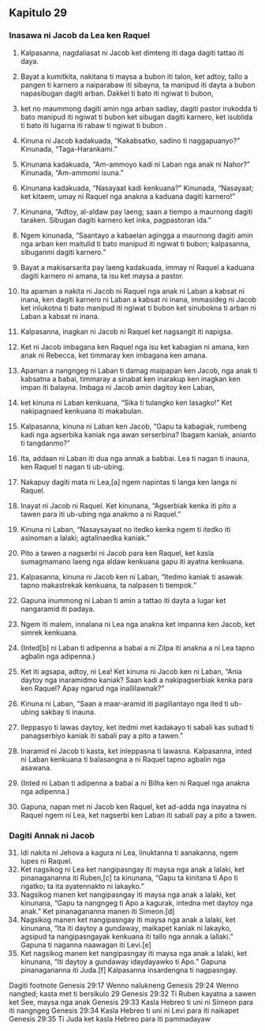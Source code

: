 Kapitulo 29
-----------

### Inasawa ni Jacob da Lea ken Raquel

1. Kalpasanna, nagdaliasat ni Jacob ket dimteng iti daga dagiti tattao iti daya.
2. Bayat a kumitkita, nakitana ti maysa a bubon iti talon, ket adtoy, tallo a pangen ti karnero a naiparabaw iti sibayna, ta manipud iti dayta a bubon napasibugan dagiti arban. Dakkel ti bato iti ngiwat ti bubon,
3. ket no maummong dagiti amin nga arban sadiay, dagiti pastor irukodda ti bato manipud iti ngiwat ti bubon ket sibugan dagiti karnero, ket isublida ti bato iti lugarna iti rabaw ti ngiwat ti bubon .

4. Kinuna ni Jacob kadakuada, “Kakabsatko, sadino ti naggapuanyo?” Kinunada, “Taga-Harankami.”
5. Kinunana kadakuada, “Am-ammoyo kadi ni Laban nga anak ni Nahor?” Kinunada, “Am-ammomi isuna.”
6. Kinunana kadakuada, “Nasayaat kadi kenkuana?” Kinunada, “Nasayaat; ket kitaem, umay ni Raquel nga anakna a kaduana dagiti karnero!”
7. Kinunana, “Adtoy, al-aldaw pay laeng; saan a tiempo a maurnong dagiti taraken. Sibugan dagiti karnero ket inka, pagpastoran ida.”
8. Ngem kinunada, “Saantayo a kabaelan agingga a maurnong dagiti amin nga arban ken maitulid ti bato manipud iti ngiwat ti bubon; kalpasanna, sibuganmi dagiti karnero.”

9. Bayat a makisarsarita pay laeng kadakuada, immay ni Raquel a kaduana dagiti karnero ni amana, ta isu ket maysa a pastor.
10. Ita apaman a nakita ni Jacob ni Raquel nga anak ni Laban a kabsat ni inana, ken dagiti karnero ni Laban a kabsat ni inana, immasideg ni Jacob ket inlukotna ti bato manipud iti ngiwat ti bubon ket sinubokna ti arban ni Laban a kabsat ni inana.
11. Kalpasanna, inagkan ni Jacob ni Raquel ket nagsangit iti napigsa.
12. Ket ni Jacob imbagana ken Raquel nga isu ket kabagian ni amana, ken anak ni Rebecca, ket timmaray ken imbagana ken amana.

13. Apaman a nangngeg ni Laban ti damag maipapan ken Jacob, nga anak ti kabsatna a babai, timmaray a sinabat ken inarakup ken inagkan ken impan iti balayna. Imbaga ni Jacob amin dagitoy ken Laban,
14. ket kinuna ni Laban kenkuana, “Sika ti tulangko ken lasagko!” Ket nakipagnaed kenkuana iti makabulan.

15. Kalpasanna, kinuna ni Laban ken Jacob, “Gapu ta kabagiak, rumbeng kadi nga agserbika kaniak nga awan serserbina? Ibagam kaniak, anianto ti tangdanmo?”
16. Ita, addaan ni Laban iti dua nga annak a babbai. Lea ti nagan ti inauna, ken Raquel ti nagan ti ub-ubing.
17. Nakapuy dagiti mata ni Lea,[a] ngem napintas ti langa ken langa ni Raquel.
18. Inayat ni Jacob ni Raquel. Ket kinunana, “Agserbiak kenka iti pito a tawen para iti ub-ubing nga anakmo a ni Raquel.”
19. Kinuna ni Laban, “Nasaysayaat no itedko kenka ngem ti itedko iti asinoman a lalaki; agtalinaedka kaniak.”
20. Pito a tawen a nagserbi ni Jacob para ken Raquel, ket kasla sumagmamano laeng nga aldaw kenkuana gapu iti ayatna kenkuana.

21. Kalpasanna, kinuna ni Jacob ken ni Laban, “Itedmo kaniak ti asawak tapno makastrekak kenkuana, ta nalpasen ti tiempok.”
22. Gapuna inummong ni Laban ti amin a tattao iti dayta a lugar ket nangaramid iti padaya.
23. Ngem iti malem, innalana ni Lea nga anakna ket impanna ken Jacob, ket simrek kenkuana.
24. (Inted[b] ni Laban ti adipenna a babai a ni Zilpa iti anakna a ni Lea tapno agbalin nga adipenna.)
25. Ket iti agsapa, adtoy, ni Lea! Ket kinuna ni Jacob ken ni Laban, “Ania daytoy nga inaramidmo kaniak? Saan kadi a nakipagserbiak kenka para ken Raquel? Apay ngarud nga inallilawnak?”
26. Kinuna ni Laban, “Saan a maar-aramid iti pagiliantayo nga ited ti ub-ubing sakbay ti inauna.
27. Ileppasyo ti lawas daytoy, ket itedmi met kadakayo ti sabali kas subad ti panagserbiyo kaniak iti sabali pay a pito a tawen.”
28. Inaramid ni Jacob ti kasta, ket inleppasna ti lawasna. Kalpasanna, inted ni Laban kenkuana ti balasangna a ni Raquel tapno agbalin nga asawana.
29. (Inted ni Laban ti adipenna a babai a ni Bilha ken ni Raquel nga anakna nga adipenna.)
30. Gapuna, napan met ni Jacob ken Raquel, ket ad-adda nga inayatna ni Raquel ngem ni Lea, ket nagserbi ken Laban iti sabali pay a pito a tawen.

### Dagiti Annak ni Jacob

31. Idi nakita ni Jehova a kagura ni Lea, linuktanna ti aanakanna, ngem lupes ni Raquel.
32. Ket nagsikog ni Lea ket nangipasngay iti maysa nga anak a lalaki, ket pinanagananna iti Ruben,[c] ta kinunana, “Gapu ta kinitana ti Apo ti rigatko; ta ita ayatennakto ni lakayko.”
33. Nagsikog manen ket nangipasngay iti maysa nga anak a lalaki, ket kinunana, “Gapu ta nangngeg ti Apo a kagurak, intedna met daytoy nga anak.” Ket pinanagananna manen iti Simeon.[d]
34. Nagsikog manen ket nangipasngay iti maysa nga anak a lalaki, ket kinunana, “Ita iti daytoy a gundaway, maikapet kaniak ni lakayko, agsipud ta nangipasngayak kenkuana iti tallo nga annak a lallaki.” Gapuna ti naganna naawagan iti Levi.[e]
35. Ket nagsikog manen ket nangipasngay iti maysa nga anak a lalaki, ket kinunana, “Iti daytoy a gundaway idaydayawko ti Apo.” Gapuna pinanagananna iti Juda.[f] Kalpasanna insardengna ti nagpasngay.

Dagiti footnote
Genesis 29:17 Wenno nalukneng
Genesis 29:24 Wenno nangted; kasta met ti bersikulo 29
Genesis 29:32 Ti Ruben kayatna a sawen ket See, maysa nga anak
Genesis 29:33 Kasla Hebreo ti uni ni Simeon para iti nangngeg
Genesis 29:34 Kasla Hebreo ti uni ni Levi para iti naikapet
Genesis 29:35 Ti Juda ket kasla Hebreo para iti pammadayaw
